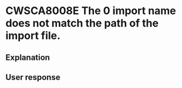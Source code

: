 # CWSCA8008E The 0 import name does not match the path of the import file.

## Explanation

## User response